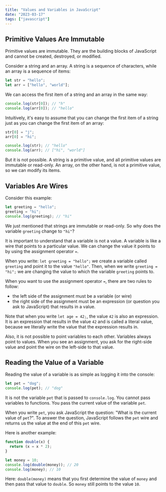 ```yaml
---
title: "Values and Variables in JavaScript"
date: "2023-03-17"
tags: ["javascript"]
---
```


## Primitive Values Are Immutable

Primitive values are immutable. They are the building blocks of JavaScript and cannot be created, destroyed, or modified.

Consider a string and an array. A string is a sequence of characters, while an array is a sequence of items:

```js
let str = "hello";
let arr = ["hello", "world"];
```

We can access the first item of a string and an array in the same way:

```js
console.log(str[0]); // "h"
console.log(arr[0]); // "hello"
```

Intuitively, it's easy to assume that you can change the first item of a string just as you can change the first item of an array:

```js
str[0] = "j";
arr[0] = "hi";

console.log(str); // "hello"
console.log(arr); // ["hi", "world"]
```

But it is not possible. A string is a primitive value, and all primitive values are immutable or read-only. An array, on the other hand, is not a primitive value, so we can modify its items.

## Variables Are Wires

Consider this example:

```js
let greeting = "hello";
greeting = "hi";
console.log(greeting); // "hi"
```

We just mentioned that strings are immutable or read-only. So why does the variable `greeting` change to `"hi"`?

It is important to understand that a variable is not a value. A variable is like a wire that points to a particular value. We can change the value it points to by using the assignment operator `=`.

When you write: `let greeting = "hello";` we create a variable called `greeting` and point it to the value `"hello"`. Then, when we write `greeting = "hi";` we are changing the value to which the variable `greeting` points to.

When you want to use the assignment operator `=`, there are two rules to follow:

- the left side of the assignment must be a variable (or wire)
- the right side of the assignment must be an expression (or question you ask to JavaScript) that results in a value.

Note that when you write `let age = 42;`, the value `42` is also an expression. It is an expression that results in the value `42` and is called a literal value, because we literally write the value that the expression results in.

Also, it is not possible to point variables to each other. Variables always point to values. When you see an assignment, you ask for the right-side value and point the wire on the left-side to that value.

## Reading the Value of a Variable

Reading the value of a variable is as simple as logging it into the console:

```js
let pet = "dog";
console.log(pet); // "dog"
```

It is not the variable `pet` that is passed to `console.log`. You cannot pass variables to functions. You pass the current value of the variable `pet`.

When you write `pet`, you ask JavaScript the question: "What is the current value of `pet`?". To answer the question, JavaScript follows the `pet` wire and returns us the value at the end of this `pet` wire.

Here is another example:

```js
function double(x) {
  return (x = x * 2);
}

let money = 10;
console.log(double(money)); // 20
console.log(money); // 10
```

Here: `double(money)` means that you first determine the value of `money` and then pass that value to `double`. So `money` still points to the value `10`.
